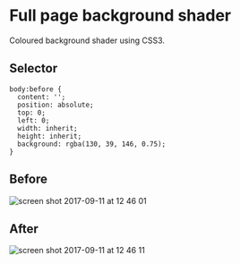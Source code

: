# Full page background shader
Coloured background shader using CSS3.


## Selector
```
body:before {
  content: '';
  position: absolute;
  top: 0;
  left: 0;
  width: inherit;
  height: inherit;
  background: rgba(130, 39, 146, 0.75);
}
```

## Before
![screen shot 2017-09-11 at 12 46 01](https://user-images.githubusercontent.com/11501555/30271100-5303f5e4-96ef-11e7-8092-80fa78196af9.png)

## After
![screen shot 2017-09-11 at 12 46 11](https://user-images.githubusercontent.com/11501555/30271158-851a972c-96ef-11e7-8e63-31da1a4810db.png)